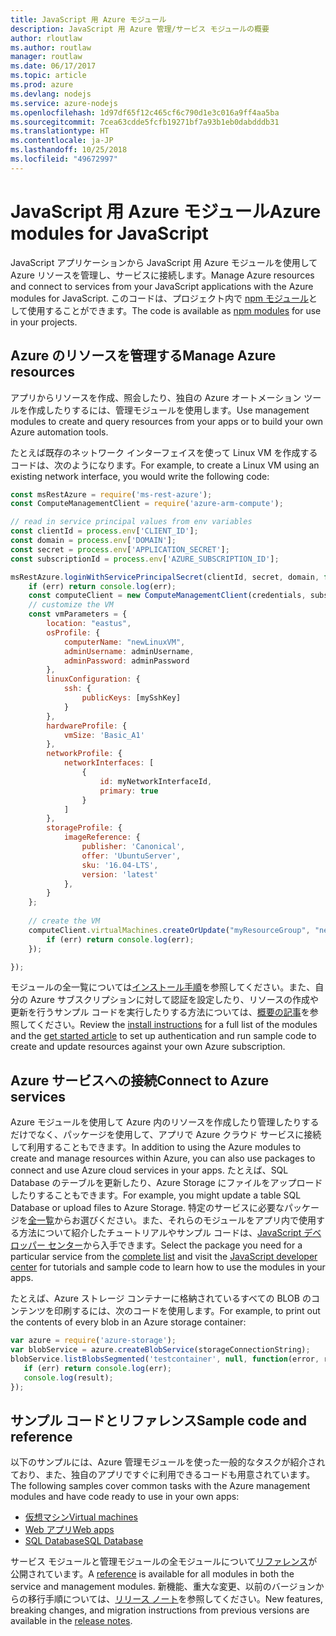 ```yaml
---
title: JavaScript 用 Azure モジュール
description: JavaScript 用 Azure 管理/サービス モジュールの概要
author: rloutlaw
ms.author: routlaw
manager: routlaw
ms.date: 06/17/2017
ms.topic: article
ms.prod: azure
ms.devlang: nodejs
ms.service: azure-nodejs
ms.openlocfilehash: 1d97df65f12c465cf6c790d1e3c016a9ff4aa5ba
ms.sourcegitcommit: 7cea63cdde5fcfb19271bf7a93b1eb0dabdddb31
ms.translationtype: HT
ms.contentlocale: ja-JP
ms.lasthandoff: 10/25/2018
ms.locfileid: "49672997"
---
```

# <a name="azure-modules-for-javascript"></a><span data-ttu-id="6ae79-103">JavaScript 用 Azure モジュール</span><span class="sxs-lookup"><span data-stu-id="6ae79-103">Azure modules for JavaScript</span></span>

<span data-ttu-id="6ae79-104">JavaScript アプリケーションから JavaScript 用 Azure モジュールを使用して Azure リソースを管理し、サービスに接続します。</span><span class="sxs-lookup"><span data-stu-id="6ae79-104">Manage Azure resources and connect to services from your JavaScript applications with the Azure modules for JavaScript.</span></span> <span data-ttu-id="6ae79-105">このコードは、プロジェクト内で [npm モジュール](node-sdk-azure-install.md)として使用することができます。</span><span class="sxs-lookup"><span data-stu-id="6ae79-105">The code is available as [npm modules](node-sdk-azure-install.md) for use in your projects.</span></span> 

## <a name="manage-azure-resources"></a><span data-ttu-id="6ae79-106">Azure のリソースを管理する</span><span class="sxs-lookup"><span data-stu-id="6ae79-106">Manage Azure resources</span></span>

<span data-ttu-id="6ae79-107">アプリからリソースを作成、照会したり、独自の Azure オートメーション ツールを作成したりするには、管理モジュールを使用します。</span><span class="sxs-lookup"><span data-stu-id="6ae79-107">Use management modules to create and query resources from your apps or to build your own Azure automation tools.</span></span> 

<span data-ttu-id="6ae79-108">たとえば既存のネットワーク インターフェイスを使って Linux VM を作成するコードは、次のようになります。</span><span class="sxs-lookup"><span data-stu-id="6ae79-108">For example, to create a Linux VM using an existing network interface, you would write the following code:</span></span>

```javascript
const msRestAzure = require('ms-rest-azure');
const ComputeManagementClient = require('azure-arm-compute');

// read in service principal values from env variables
const clientId = process.env['CLIENT_ID'];
const domain = process.env['DOMAIN'];
const secret = process.env['APPLICATION_SECRET'];
const subscriptionId = process.env['AZURE_SUBSCRIPTION_ID'];

msRestAzure.loginWithServicePrincipalSecret(clientId, secret, domain, function (err, credentials, subscriptions) {
    if (err) return console.log(err);
    const computeClient = new ComputeManagementClient(credentials, subscriptionId);
    // customize the VM 
    const vmParameters = {
        location: "eastus",
        osProfile: {
            computerName: "newLinuxVM",
            adminUsername: adminUsername,
            adminPassword: adminPassword
        },
        linuxConfiguration: {
            ssh: {
                publicKeys: [mySshKey]
            }
        },
        hardwareProfile: {
            vmSize: 'Basic_A1'
        },
        networkProfile: {
            networkInterfaces: [
                {
                    id: myNetworkInterfaceId,
                    primary: true
                }
            ]
        },
        storageProfile: {
            imageReference: {
                publisher: 'Canonical',
                offer: 'UbuntuServer',
                sku: '16.04-LTS',
                version: 'latest'
            },
        }
    };
 
    // create the VM
    computeClient.virtualMachines.createOrUpdate("myResourceGroup", "newLinuxVM", vmParameters, function (err, data) {
        if (err) return console.log(err);
    });

});
```

<span data-ttu-id="6ae79-109">モジュールの全一覧については[インストール手順](node-sdk-azure-install.md)を参照してください。また、自分の Azure サブスクリプションに対して認証を設定したり、リソースの作成や更新を行うサンプル コードを実行したりする方法については、[概要の記事](node-sdk-azure-get-started.md)を参照してください。</span><span class="sxs-lookup"><span data-stu-id="6ae79-109">Review the [install instructions](node-sdk-azure-install.md) for a full list of the modules and the [get started article](node-sdk-azure-get-started.md) to set up authentication and run sample code to create and update resources against your own Azure subscription.</span></span> 

## <a name="connect-to-azure-services"></a><span data-ttu-id="6ae79-110">Azure サービスへの接続</span><span class="sxs-lookup"><span data-stu-id="6ae79-110">Connect to Azure services</span></span>

<span data-ttu-id="6ae79-111">Azure モジュールを使用して Azure 内のリソースを作成したり管理したりするだけでなく、パッケージを使用して、アプリで Azure クラウド サービスに接続して利用することもできます。</span><span class="sxs-lookup"><span data-stu-id="6ae79-111">In addition to using the Azure modules to create and manage resources within Azure, you can also use packages to connect and use Azure cloud services in your apps.</span></span> <span data-ttu-id="6ae79-112">たとえば、SQL Database のテーブルを更新したり、Azure Storage にファイルをアップロードしたりすることもできます。</span><span class="sxs-lookup"><span data-stu-id="6ae79-112">For example, you might update a table SQL Database or upload files to Azure Storage.</span></span> <span data-ttu-id="6ae79-113">特定のサービスに必要なパッケージを[全一覧](node-sdk-azure-install.md)からお選びください。また、それらのモジュールをアプリ内で使用する方法について紹介したチュートリアルやサンプル コードは、[JavaScript デベロッパー センター](https://azure.microsoft.com/develop/nodejs/)から入手できます。</span><span class="sxs-lookup"><span data-stu-id="6ae79-113">Select the package you need for a particular service from the [complete list](node-sdk-azure-install.md) and visit the [JavaScript developer center](https://azure.microsoft.com/develop/nodejs/) for tutorials and sample code to learn how to use the modules in your apps.</span></span>

<span data-ttu-id="6ae79-114">たとえば、Azure ストレージ コンテナーに格納されているすべての BLOB のコンテンツを印刷するには、次のコードを使用します。</span><span class="sxs-lookup"><span data-stu-id="6ae79-114">For example, to print out the contents of every blob in an Azure storage container:</span></span>

```javascript
var azure = require('azure-storage');
var blobService = azure.createBlobService(storageConnectionString);
blobService.listBlobsSegmented('testcontainer', null, function(error, result, response) {
   if (err) return console.log(err);
   console.log(result);
});
```

## <a name="sample-code-and-reference"></a><span data-ttu-id="6ae79-115">サンプル コードとリファレンス</span><span class="sxs-lookup"><span data-stu-id="6ae79-115">Sample code and reference</span></span>

<span data-ttu-id="6ae79-116">以下のサンプルには、Azure 管理モジュールを使った一般的なタスクが紹介されており、また、独自のアプリですぐに利用できるコードも用意されています。</span><span class="sxs-lookup"><span data-stu-id="6ae79-116">The following samples cover common tasks with the Azure management modules and have code ready to use in your own apps:</span></span>

- [<span data-ttu-id="6ae79-117">仮想マシン</span><span class="sxs-lookup"><span data-stu-id="6ae79-117">Virtual machines</span></span>](node-samples-services-compute.md)
- [<span data-ttu-id="6ae79-118">Web アプリ</span><span class="sxs-lookup"><span data-stu-id="6ae79-118">Web apps</span></span>](node-samples-services-web-and-mobile.md)
- [<span data-ttu-id="6ae79-119">SQL Database</span><span class="sxs-lookup"><span data-stu-id="6ae79-119">SQL Database</span></span>](node-samples-services-database.md)
   
<span data-ttu-id="6ae79-120">サービス モジュールと管理モジュールの全モジュールについて[リファレンス](https://docs.microsoft.com/javascript/api)が公開されています。</span><span class="sxs-lookup"><span data-stu-id="6ae79-120">A [reference](https://docs.microsoft.com/javascript/api) is available for all modules in both the service and management modules.</span></span> <span data-ttu-id="6ae79-121">新機能、重大な変更、以前のバージョンからの移行手順については、[リリース ノート](https://github.com/Azure/azure-sdk-for-node/releases)を参照してください。</span><span class="sxs-lookup"><span data-stu-id="6ae79-121">New features, breaking changes, and migration instructions from previous versions are available in the [release notes](https://github.com/Azure/azure-sdk-for-node/releases).</span></span>